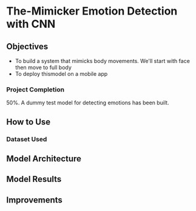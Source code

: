 # The-Mimicker Emotion Detection with CNN

## Objectives

- To build a system that mimicks body movements. We'll start with face then move to full body
- To deploy thismodel on a  mobile app

### Project Completion
50%. A dummy test model for detecting emotions has been built. 

## How to Use

### Dataset Used

## Model Architecture

## Model Results

## Improvements
